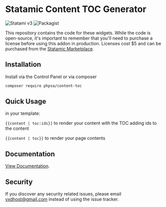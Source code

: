 # Statamic Content TOC Generator

![Statami v3](https://img.shields.io/badge/Statamic-3.0+-FF269E)
![Packagist](https://img.shields.io/packagist/v/phpsa/statamic-analytics)

This repository contains the code for these widgets. While the code is open-source, it's important to remember that you'll need to purchase a license before using this addon in production. Licenses cost \$5 and can be purchased from the [Statamic Marketplace](https://statamic.com/addons/Phpsa/markdown-toc).

## Installation

Install via the Control Panel or via composer

```bash
composer require phpsa/content-toc
```

## Quick Usage

in your template:

`{{content | toc:ids}}` to render your content with the TOC adding ids to the content

`{{content | toc}}` to render your page contents

## Documentation

[View Documentation](http://cgs4k.nz/myprojects/statamic-content-toc).

## Security

If you discover any security related issues, please email vxdhost@gmail.com instead of using the issue tracker.
